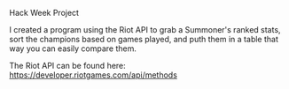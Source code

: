 Hack Week Project

I created a program using the Riot API to grab a Summoner's ranked stats, sort the champions based on games played, and puth them in a table that way you can easily compare them.

The Riot API can be found here: https://developer.riotgames.com/api/methods
